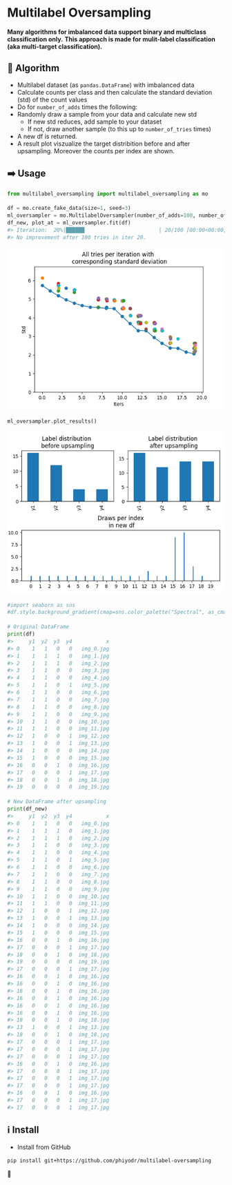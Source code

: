 # Multilabel Oversampling

**Many algorithms for imbalanced data support binary and multiclass classification only.**
**This approach is made for mulit-label classification (aka multi-target classification).**



## :slot_machine: Algorithm

* Multilabel dataset (as `pandas.DataFrame`) with imbalanced data
* Calculate counts per class and then calculate the standard deviation (std) of the count values
* Do for `number_of_adds` times the following: 
* Randomly draw a sample from your data and calculate new std  
	* If new std reduces, add sample to your dataset
	* If not, draw another sample (to this up to `number_of_tries` times)
* A new df is returned. 
* A result plot viszualize the target distribition before and after upsampling. Moreover the counts per index are shown. 

## :arrow_right: Usage

```python
from multilabel_oversampling import multilabel_oversampling as mo

df = mo.create_fake_data(size=1, seed=3)
ml_oversampler = mo.MultilabelOversampler(number_of_adds=100, number_of_tries=100)
df_new, plot_at = ml_oversampler.fit(df)
#> Iteration:  20%|██████                        | 20/100 [00:00<00:00, 111.68it/s]
#> No improvement after 100 tries in iter 20.
```
![Plot from df_new = ml_oversampler.fit(df)](assets/plot.png)

```python
ml_oversampler.plot_results()
```

![Plot from ml_oversampler.plot_results()](assets/plot_results.png)

```python
#import seaborn as sns
#df.style.background_gradient(cmap=sns.color_palette("Spectral", as_cmap=True))

# Original DataFrame
print(df)
#>     y1  y2  y3  y4           x
#> 0    1   1   0   0   img_0.jpg
#> 1    1   1   1   0   img_1.jpg
#> 2    1   1   1   0   img_2.jpg
#> 3    1   1   0   0   img_3.jpg
#> 4    1   1   0   0   img_4.jpg
#> 5    1   1   0   1   img_5.jpg
#> 6    1   1   0   0   img_6.jpg
#> 7    1   1   0   0   img_7.jpg
#> 8    1   1   0   0   img_8.jpg
#> 9    1   1   0   0   img_9.jpg
#> 10   1   1   0   0  img_10.jpg
#> 11   1   1   0   0  img_11.jpg
#> 12   1   0   0   1  img_12.jpg
#> 13   1   0   0   1  img_13.jpg
#> 14   1   0   0   0  img_14.jpg
#> 15   1   0   0   0  img_15.jpg
#> 16   0   0   1   0  img_16.jpg
#> 17   0   0   0   1  img_17.jpg
#> 18   0   0   1   0  img_18.jpg
#> 19   0   0   0   0  img_19.jpg

# New DataFrame after upsampling
print(df_new)
#>     y1  y2  y3  y4           x
#> 0    1   1   0   0   img_0.jpg
#> 1    1   1   1   0   img_1.jpg
#> 2    1   1   1   0   img_2.jpg
#> 3    1   1   0   0   img_3.jpg
#> 4    1   1   0   0   img_4.jpg
#> 5    1   1   0   1   img_5.jpg
#> 6    1   1   0   0   img_6.jpg
#> 7    1   1   0   0   img_7.jpg
#> 8    1   1   0   0   img_8.jpg
#> 9    1   1   0   0   img_9.jpg
#> 10   1   1   0   0  img_10.jpg
#> 11   1   1   0   0  img_11.jpg
#> 12   1   0   0   1  img_12.jpg
#> 13   1   0   0   1  img_13.jpg
#> 14   1   0   0   0  img_14.jpg
#> 15   1   0   0   0  img_15.jpg
#> 16   0   0   1   0  img_16.jpg
#> 17   0   0   0   1  img_17.jpg
#> 18   0   0   1   0  img_18.jpg
#> 19   0   0   0   0  img_19.jpg
#> 17   0   0   0   1  img_17.jpg
#> 16   0   0   1   0  img_16.jpg
#> 16   0   0   1   0  img_16.jpg
#> 16   0   0   1   0  img_16.jpg
#> 16   0   0   1   0  img_16.jpg
#> 16   0   0   1   0  img_16.jpg
#> 16   0   0   1   0  img_16.jpg
#> 18   0   0   1   0  img_18.jpg
#> 13   1   0   0   1  img_13.jpg
#> 18   0   0   1   0  img_18.jpg
#> 17   0   0   0   1  img_17.jpg
#> 17   0   0   0   1  img_17.jpg
#> 17   0   0   0   1  img_17.jpg
#> 16   0   0   1   0  img_16.jpg
#> 17   0   0   0   1  img_17.jpg
#> 17   0   0   0   1  img_17.jpg
#> 17   0   0   0   1  img_17.jpg
#> 16   0   0   1   0  img_16.jpg
#> 17   0   0   0   1  img_17.jpg
#> 17   0   0   0   1  img_17.jpg

```


## :information_source: Install

* Install from GitHub

```bash
pip install git+https://github.com/phiyodr/multilabel-oversampling
```

:sunflower:
